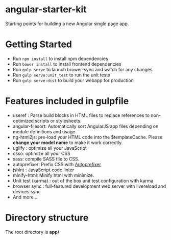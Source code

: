 # angular-starter-kit
Starting points for building a new Angular single page app.

# Getting Started

- Run `npm install` to install npm dependencies
- Run `bower install` to install frontend dependencies
- Run `gulp serve` to launch brower-sync and watch for any changes
- Run `gulp serve:unit_test` to run the unit tests
- Run `gulp serve:dist` to build your webapp for production 

# Features included in gulpfile
- useref : Parse build blocks in HTML files to replace references to non-optimized scripts or stylesheets.
- angular-filesort: Automatically sort AngularJS app files depending on module definitions and usage
- ng-html2js: pre-load your HTML code into the $templateCache. Please **change your model name** to make it work correctly.
- uglify : optimize all your JavaScript
- csso: optimize all your CSS
- sass: compile SASS file to CSS.
- autoprefixer: Prefix CSS with [Autoprefixer](https://github.com/postcss/autoprefixer-core)
- jshint : JavaScript code linter
- minify-html: Minify html with minimize.
- Unit test (karma) : out of the box unit test configuration with karma
- browser sync : full-featured development web server with livereload and devices sync
- And more...

# Directory structure
The root directory is **app/**
